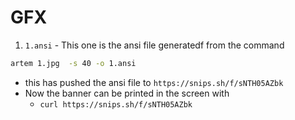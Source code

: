# GFX

1. `1.ansi` - This one is the ansi file generatedf from the command

```sh
artem 1.jpg  -s 40 -o 1.ansi
```

- this has pushed the ansi file to `https://snips.sh/f/sNTH05AZbk`
- Now the banner can be printed in the screen with
  - `curl https://snips.sh/f/sNTH05AZbk`
